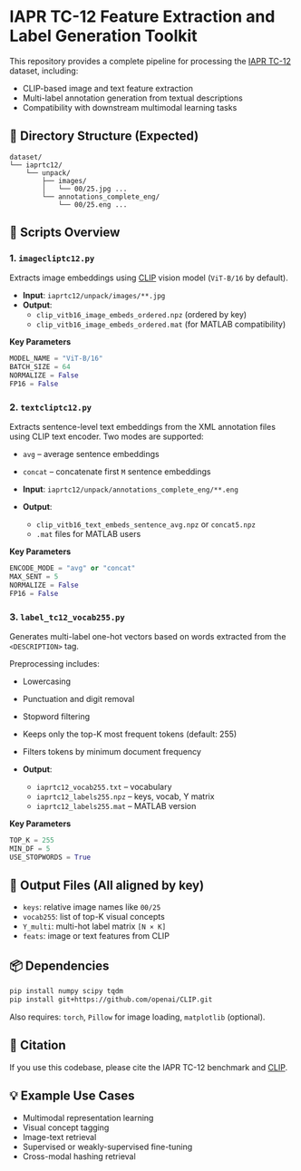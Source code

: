 
# IAPR TC-12 Feature Extraction and Label Generation Toolkit

This repository provides a complete pipeline for processing the [IAPR TC-12](https://www.imageclef.org/photodata) dataset, including:
- CLIP-based image and text feature extraction
- Multi-label annotation generation from textual descriptions
- Compatibility with downstream multimodal learning tasks

## 📁 Directory Structure (Expected)

```
dataset/
└── iaprtc12/
    └── unpack/
        ├── images/
        │   └── 00/25.jpg ...
        └── annotations_complete_eng/
            └── 00/25.eng ...
```

## 🧩 Scripts Overview

### 1. `imagecliptc12.py`

Extracts image embeddings using [CLIP](https://github.com/openai/CLIP) vision model (`ViT-B/16` by default).

- **Input**: `iaprtc12/unpack/images/**.jpg`
- **Output**:  
  - `clip_vitb16_image_embeds_ordered.npz` (ordered by key)  
  - `clip_vitb16_image_embeds_ordered.mat` (for MATLAB compatibility)

**Key Parameters**
```python
MODEL_NAME = "ViT-B/16"
BATCH_SIZE = 64
NORMALIZE = False
FP16 = False
```

### 2. `textcliptc12.py`

Extracts sentence-level text embeddings from the XML annotation files using CLIP text encoder. Two modes are supported:

- `avg` – average sentence embeddings
- `concat` – concatenate first `M` sentence embeddings

- **Input**: `iaprtc12/unpack/annotations_complete_eng/**.eng`
- **Output**:  
  - `clip_vitb16_text_embeds_sentence_avg.npz` or `concat5.npz`
  - `.mat` files for MATLAB users

**Key Parameters**
```python
ENCODE_MODE = "avg" or "concat"
MAX_SENT = 5
NORMALIZE = False
FP16 = False
```

### 3. `label_tc12_vocab255.py`

Generates multi-label one-hot vectors based on words extracted from the `<DESCRIPTION>` tag.

Preprocessing includes:
- Lowercasing
- Punctuation and digit removal
- Stopword filtering
- Keeps only the top-K most frequent tokens (default: 255)
- Filters tokens by minimum document frequency

- **Output**:
  - `iaprtc12_vocab255.txt` – vocabulary
  - `iaprtc12_labels255.npz` – keys, vocab, Y matrix
  - `iaprtc12_labels255.mat` – MATLAB version

**Key Parameters**
```python
TOP_K = 255
MIN_DF = 5
USE_STOPWORDS = True
```

## 📂 Output Files (All aligned by key)
- `keys`: relative image names like `00/25`
- `vocab255`: list of top-K visual concepts
- `Y_multi`: multi-hot label matrix `[N × K]`
- `feats`: image or text features from CLIP

## 📦 Dependencies
```bash
pip install numpy scipy tqdm
pip install git+https://github.com/openai/CLIP.git
```
Also requires: `torch`, `Pillow` for image loading, `matplotlib` (optional).

## 📄 Citation
If you use this codebase, please cite the IAPR TC-12 benchmark and [CLIP](https://arxiv.org/abs/2103.00020).

## 💡 Example Use Cases
- Multimodal representation learning
- Visual concept tagging
- Image-text retrieval
- Supervised or weakly-supervised fine-tuning
- Cross-modal hashing retrieval










